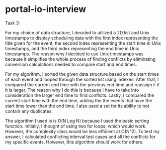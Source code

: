 # portal-io-interview

Task 3:

For my choice of data structure, I decided to utilized a 2D list and Unix timestamps to display scheduling data with the first index representing the title given for the event, the second index representing the start time in Unix timestamps, and the third index representing the end time in Unix timestamps. The reason why I decided to use Unix timestamps was because it simplifies the whole process of finding conflicts by eliminating conversion calculations needed to compare start and end times.

For my algorithm, I sorted the given data structure based on the start times of each event and looped through the sorted list using indexes. After that, I compared the current end time with the previous end time and reassign it if it is larger. The reason why I do this is because I have to take into consideration the larger end time to find conflicts. Lastly, I compared the current start time with the end time, adding the the events that have the start time lower than the end time. I also used a set for its ability to not contain any duplicates.

The algorithm I used is is O(N Log N) because I used the basic sorting function. Initially, I thought of using two for loops, which would work. However, the complexity class would be less efficient at O(N^2). To test my answer, I calculated conflicting interval test cases and all the conflicts for my specific events. However, this algorithm should work for others.
